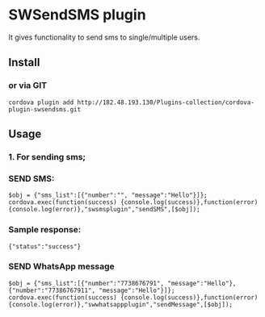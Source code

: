 # SWSendSMS plugin

It gives functionality to send sms to single/multiple users.



## Install


### or via GIT

```
cordova plugin add http://182.48.193.130/Plugins-collection/cordova-plugin-swsendsms.git
```

## Usage

### 1. For sending sms;


### SEND SMS:

```
$obj = {"sms_list":[{"number":"", "message":"Hello"}]};
cordova.exec(function(success) {console.log(success)},function(error) {console.log(error)},"swsmsplugin","sendSMS",[$obj]);
```

### Sample response:

```
{"status":"success"}
```

### SEND WhatsApp message

```
$obj = {"sms_list":[{"number":"7738676791", "message":"Hello"}, {"number":"77386767911", "message":"Hello"}]};
cordova.exec(function(success) {console.log(success)},function(error) {console.log(error)},"swwhatsappplugin","sendMessage",[$obj]);
```

